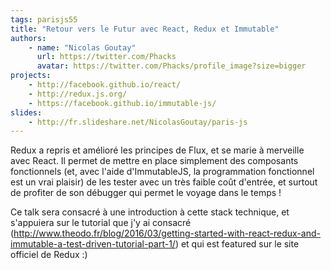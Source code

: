 ```yaml
---
tags: parisjs55
title: "Retour vers le Futur avec React, Redux et Immutable"
authors:
    - name: "Nicolas Goutay"
      url: https://twitter.com/Phacks
      avatar: https://twitter.com/Phacks/profile_image?size=bigger
projects:
    - http://facebook.github.io/react/
    - http://redux.js.org/
    - https://facebook.github.io/immutable-js/
slides:
    - http://fr.slideshare.net/NicolasGoutay/paris-js
---
```

Redux a repris et amélioré les principes de Flux, et se marie à merveille avec React. Il permet de mettre en place simplement des composants fonctionnels (et, avec l'aide d'ImmutableJS, la programmation fonctionnel est un vrai plaisir) de les tester avec un très faible coût d'entrée, et surtout de profiter de son débugger qui permet le voyage dans le temps !

Ce talk sera consacré à une introduction à cette stack technique, et s'appuiera sur le tutorial que j'y ai consacré (http://www.theodo.fr/blog/2016/03/getting-started-with-react-redux-and-immutable-a-test-driven-tutorial-part-1/) et qui est featured sur le site officiel de Redux :)
